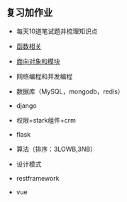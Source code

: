 ## 复习加作业
- 每天10道笔试题并梳理知识点

- [函数相关](1.function.md)
- [面向对象和模块](2.OOP.md)
- 网络编程和并发编程
- 数据库（MySQL，mongodb，redis）
- django
- 权限+stark组件+crm
- flask
- 算法（排序：3LOWB,3NB）
- 设计模式
- restframework
- vue

